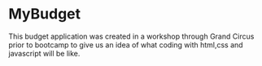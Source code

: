 # MyBudget

This budget application was created in a workshop through Grand Circus prior to bootcamp to give us an idea of what coding with html,css and javascript will be like.
